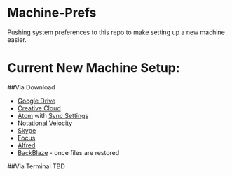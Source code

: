 # Machine-Prefs
Pushing system preferences to this repo to make setting up a new machine easier.

# Current New Machine Setup:
##Via Download
* [Google Drive](https://www.google.com/drive/download/)
* [Creative Cloud](https://www.adobe.com/creativecloud/desktop-app.html)
* [Atom](https://atom.io/) with [Sync Settings](http://atom.io/packages/sync-settings)
* [Notational Velocity](http://notational.net/)
* [Skype](https://www.skype.com/en/download)
* [Focus](https://heyfocus.com/)
* [Alfred](https://www.alfredapp.com/)
* [BackBlaze](https://www.backblaze.com/) - once files are restored

##Via Terminal
TBD
